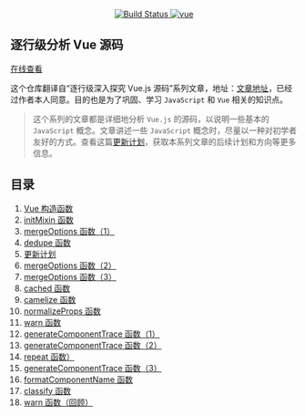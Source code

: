 <p align="center">
  <a href="https://travis-ci.org/ohhoney1/Vue.js-Source-Code-line-by-line" rel="nofollow">
    <img src="https://travis-ci.org/ohhoney1/Vue.js-Source-Code-line-by-line.svg?branch=master" alt="Build Status">
  </a>
  <a href="https://github.com/vuejs/vue">
    <img src="https://img.shields.io/badge/vue-2.5.17-brightgreen.svg" alt="vue">
  </a>
</p>

## 逐行级分析 Vue 源码

[在线查看](https://ohhoney1.github.io/Vue.js-Source-Code-line-by-line/)

这个仓库翻译自“逐行级深入探究 Vue.js 源码”系列文章，地址：[文章地址](https://medium.com/@oneminutejs/a-deep-dive-in-the-vue-js-source-code-0-table-of-contents-170dcc3c8ec)，已经过作者本人同意。目的也是为了巩固、学习 `JavaScript` 和 `Vue` 相关的知识点。

> 这个系列的文章都是详细地分析 `Vue.js` 的源码，以说明一些基本的 `JavaScript` 概念。文章讲述一些 `JavaScript` 概念时，尽量以一种对初学者友好的方式。查看这篇[更新计划](https://github.com/ohhoney1/Vue.js-Source-Code-line-by-line/blob/master/docs/05-update-plan.md)，获取本系列文章的后续计划和方向等更多信息。

## 目录

1. [Vue 构造函数](https://github.com/ohhoney1/Vue.js-Source-Code-line-by-line/blob/master/docs/01-the-vue-object-constructor-function.md)
2. [initMixin 函数](https://github.com/ohhoney1/Vue.js-Source-Code-line-by-line/blob/master/docs/02-the-initMixin-function.md)
3. [mergeOptions 函数（1）](https://github.com/ohhoney1/Vue.js-Source-Code-line-by-line/blob/master/docs/03-the-mergeOptions-function-1.md)
4. [dedupe 函数](https://github.com/ohhoney1/Vue.js-Source-Code-line-by-line/blob/master/docs/04-the-dedupe-function.md)
5. [更新计划](https://github.com/ohhoney1/Vue.js-Source-Code-line-by-line/blob/master/docs/05-update-plan.md)
6. [mergeOptions 函数（2）](https://github.com/ohhoney1/Vue.js-Source-Code-line-by-line/blob/master/docs/06-the-mergeOptions-function-2.md)
7. [mergeOptions 函数（3）](https://github.com/ohhoney1/Vue.js-Source-Code-line-by-line/blob/master/docs/07-the-mergeOptions-function-3.md)
8. [cached 函数](https://github.com/ohhoney1/Vue.js-Source-Code-line-by-line/blob/master/docs/08-the-cached-function.md)
9. [camelize 函数](https://github.com/ohhoney1/Vue.js-Source-Code-line-by-line/blob/master/docs/09-the-camelize-function.md)
10. [normalizeProps 函数](https://github.com/ohhoney1/Vue.js-Source-Code-line-by-line/blob/master/docs/10-the-normalizeProps-function.md)
11. [warn 函数](https://github.com/ohhoney1/Vue.js-Source-Code-line-by-line/blob/master/docs/11-the-warn-function.md)
12. [generateComponentTrace 函数（1）](https://github.com/ohhoney1/Vue.js-Source-Code-line-by-line/blob/master/docs/12-the-generateComponentTrace-function-1.md)
13. [generateComponentTrace 函数（2）](https://github.com/ohhoney1/Vue.js-Source-Code-line-by-line/blob/master/docs/13-the-generateComponentTrace-function-2.md)
14. [repeat 函数）](https://github.com/ohhoney1/Vue.js-Source-Code-line-by-line/blob/master/docs/14-the-repeat-function.md)
15. [generateComponentTrace 函数（3）](https://github.com/ohhoney1/Vue.js-Source-Code-line-by-line/blob/master/docs/15-the-generateComponentTrace-function-3.md)
16. [formatComponentName 函数](https://github.com/ohhoney1/Vue.js-Source-Code-line-by-line/blob/master/docs/16-the-formatComponentName-function.md)
17. [classify 函数](https://github.com/ohhoney1/Vue.js-Source-Code-line-by-line/blob/master/docs/17-the-classify-function.md)
18. [warn 函数（回顾）](https://github.com/ohhoney1/Vue.js-Source-Code-line-by-line/blob/master/docs/18-the-warn-function.md)
